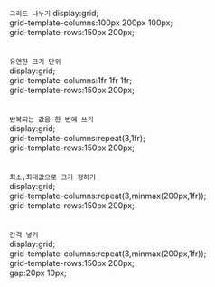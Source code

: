 `그리드 나누기`
display:grid;<br>
grid-template-columns:100px 200px 100px;<br>
grid-template-rows:150px 200px; <br>
<br><br>
`유연한 크기 단위`<br>
display:grid;<br>
grid-template-columns:1fr 1fr 1fr;<br>
grid-template-rows:150px 200px; <br>
<br><br>
`반복되는 값을 한 번에 쓰기` <br>
display:grid;<br>
grid-template-columns:repeat(3,1fr);<br>
grid-template-rows:150px 200px;<br>
<br><br>
`최소,최대값으로 크기 정하기`<br>
display:grid;<br>
grid-template-columns:repeat(3,minmax(200px,1fr));<br>
grid-template-rows:150px 200px;<br>
<br><br>
`간격 넣기`<br>
display:grid;<br>
grid-template-columns:repeat(3,minmax(200px,1fr));<br>
grid-template-rows:150px 200px;<br>
gap:20px 10px;<br>
<br><br>

